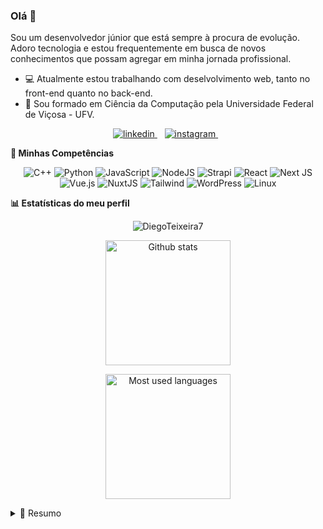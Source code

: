 ### Olá 👋
Sou um desenvolvedor júnior que está sempre à procura de evolução. Adoro tecnologia e estou frequentemente em
busca de novos conhecimentos que possam agregar em minha jornada profissional.

- :computer: Atualmente estou trabalhando com deselvolvimento web, tanto no front-end quanto no back-end.
- :page_facing_up: Sou formado em Ciência da Computação pela Universidade Federal de Viçosa - UFV.

<p align='center'>
  <a href="https://www.linkedin.com/in/diego-teixeira7/">
    <img alt="linkedin" src="https://img.shields.io/badge/linkedin-%230077B5.svg?&style=for-the-badge&logo=linkedin&logoColor=white" />
  </a>&nbsp;&nbsp;
  
  <a href="https://instagram.com/diego_teixeira_q">
    <img alt="instagram" src="https://img.shields.io/badge/instagram-%23E4405F.svg?&style=for-the-badge&logo=instagram&logoColor=white" />        
  </a>&nbsp;&nbsp;
</p>

**:rocket: Minhas Competências**

<p align="center">
  	<img alt="C++" src="https://img.shields.io/badge/c++%20-%2300599C.svg?&style=for-the-badge&logo=c%2B%2B&ogoColor=white"/>
	<img alt="Python" src="https://img.shields.io/badge/python%20-%2314354C.svg?&style=for-the-badge&logo=python&logoColor=white"/>
	<img alt="JavaScript" src="https://img.shields.io/badge/javascript%20-%23323330.svg?&style=for-the-badge&logo=javascript&logoColor=%23F7DF1E"/>
	<img alt="NodeJS" src="https://img.shields.io/badge/node.js%20-%2343853D.svg?&style=for-the-badge&logo=node.js&logoColor=white"/>
	<img alt="Strapi" src="https://img.shields.io/badge/strapi%20-%232E7EEA.svg?&style=for-the-badge&logo=strapi&logoColor=white" />
	<img alt="React" src="https://img.shields.io/badge/react%20-%2320232a.svg?&style=for-the-badge&logo=react&logoColor=%2361DAFB"/>
	<img alt="Next JS" src="https://img.shields.io/badge/next%20js%20-%23000000.svg?&style=for-the-badge&logo=next.js&logoColor=white"/>
	<img alt="Vue.js" src="https://img.shields.io/badge/vuejs%20-%2335495e.svg?&style=for-the-badge&logo=vue.js&logoColor=%234FC08D"/>
	<img alt="NuxtJS" src="https://img.shields.io/badge/NuxtJS%20-black.svg?&style=for-the-badge&logo=NuxtJS&logoColor=white"/>
  	<img alt="Tailwind" src="https://img.shields.io/badge/tailwindcss%20-%23563D7C.svg?&style=for-the-badge&logo=tailwindcss&logoColor=white"/>
  	<img alt="WordPress" src="https://img.shields.io/badge/WordPress%20-%23117AC9.svg?&style=for-the-badge&logo=WordPress&logoColor=white"/>
  	<img alt="Linux" src="https://img.shields.io/badge/linux%20-%23121011.svg?&style=for-the-badge&logo=linux&logoColor=white"/>
</p>

**:bar_chart: Estatísticas do meu perfil**
<p align='center'>
	<img alt="DiegoTeixeira7" src="https://komarev.com/ghpvc/?username=DiegoTeixeira7&label=Profile%20views&color=0e75b6&style=flat" /> 
</p>
<p align="center">
	<a href="https://github-readme-stats.vercel.app/api?username=DiegoTeixeira7&show_icons=true">
		<img 
         align="center"
         alt="Github stats"
         src="https://github-readme-stats.vercel.app/api?username=DiegoTeixeira7&show_icons=true&count_private=true&theme=dark"
         height="200px"
    />
</p>
<p align="center">
	</a>
	<a href="https://github-readme-stats.vercel.app/api/top-langs/?username=DiegoTeixeira7&layout=compact&hide=php,scss&langs_count=8">
		<img
         align="center"
         alt="Most used languages"
         src="https://github-readme-stats.vercel.app/api/top-langs/?username=DiegoTeixeira7&layout=compact&hide=php,scss&langs_count=8&count_private=true&theme=dark"
         height="200px"
    />
	</a>
</p>

<details>
  <summary>📃 Resumo</summary>


## Educação:

- 📖 **Bacharel em Ciência da Computação**\
📆 2017 - 2022\
📍 **Universidade Federal de Viçosa** - Viçosa, MG

## Experiência de trabalho:

- 👨‍💻 **Desenvolvedor Full Stack**\
📆 agosto 2023 - atualmente\
📍 **[Doois](https://doo.is/)** - REMOTO

- 👨‍💻 **Desenvolvedor Full Stack**\
📆 março 2023 - agosto 2023\
📍 **[Cuida.life](https://cuida.life/)** - REMOTO

- 👨‍💻 **Assistente de desenvolvimento de software**\
📆 novembro de 2022 - fevereiro 2023\
📍 **[Efí](https://sejaefi.com.br/)** - REMOTO

- 👨‍💻 **Desenvolvedor Full Stack**\
📆 abril de 2021 - novembro de 2022\
📍 **[Cuida.life](https://cuida.life/)** - REMOTO


</details>
